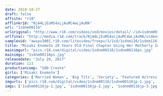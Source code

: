 ```yaml
---
date: 2018-10-27
draft: false
affsite: "r18"
afflinkr18: "NjA4LjEuMS4xLjAuMC4wLjAuMA"
url: "1sdnm00116"
urloriginal: "http://www.r18.com/videos/vod/movies/detail/-/id=1sdnm00116"
urlfinal: "http://media.r18.com/track/NjA4LjEuMS4xLjAuMC4wLjAuMA/videos/vod/movies/detail/-/id=1sdnm00116"
samplevid: "awspv3001.r18.com/litevideo/freepv/1/1sd/1sdnm116/1sdnm116_dmb_w.mp4"
title: "Misaki Enomoto 28 Years Old Final Chapter Using Her Motherly Instincts And Bodily Fluids To Gently Embrace The Sensitive Cocks Of Three Total Amateurs Driven Wild By The Most Memorable And Incredible Sex They've Ever Had"
mainimgurl: "pics.r18.com/digital/video/1sdnm00116/1sdnm00116ps.jpg"
mainimgs: "1sdnm00116ps.jpg"
releasedate: "July 20, 2017"
duration: 123
productioncomp: "SOD Create"
girls: ['Misaki Enomoto']
categories: ['Married Woman', 'Big Tits', 'Variety', 'Featured Actress', 'Minimal Mosaic', 'Hi-Def']
imgurls: ['pics.r18.com/digital/video/1sdnm00116/1sdnm00116jp-1.jpg', 'pics.r18.com/digital/video/1sdnm00116/1sdnm00116jp-2.jpg', 'pics.r18.com/digital/video/1sdnm00116/1sdnm00116jp-3.jpg', 'pics.r18.com/digital/video/1sdnm00116/1sdnm00116jp-4.jpg', 'pics.r18.com/digital/video/1sdnm00116/1sdnm00116jp-5.jpg', 'pics.r18.com/digital/video/1sdnm00116/1sdnm00116jp-6.jpg', 'pics.r18.com/digital/video/1sdnm00116/1sdnm00116jp-7.jpg', 'pics.r18.com/digital/video/1sdnm00116/1sdnm00116jp-8.jpg', 'pics.r18.com/digital/video/1sdnm00116/1sdnm00116jp-9.jpg', 'pics.r18.com/digital/video/1sdnm00116/1sdnm00116jp-10.jpg', 'pics.r18.com/digital/video/1sdnm00116/1sdnm00116jp-11.jpg', 'pics.r18.com/digital/video/1sdnm00116/1sdnm00116jp-12.jpg', 'pics.r18.com/digital/video/1sdnm00116/1sdnm00116jp-13.jpg', 'pics.r18.com/digital/video/1sdnm00116/1sdnm00116jp-14.jpg', 'pics.r18.com/digital/video/1sdnm00116/1sdnm00116jp-15.jpg', 'pics.r18.com/digital/video/1sdnm00116/1sdnm00116jp-16.jpg', 'pics.r18.com/digital/video/1sdnm00116/1sdnm00116jp-17.jpg', 'pics.r18.com/digital/video/1sdnm00116/1sdnm00116jp-18.jpg', 'pics.r18.com/digital/video/1sdnm00116/1sdnm00116jp-19.jpg', 'pics.r18.com/digital/video/1sdnm00116/1sdnm00116jp-20.jpg']
imgs: ['1sdnm00116jp-1.jpg', '1sdnm00116jp-2.jpg', '1sdnm00116jp-3.jpg', '1sdnm00116jp-4.jpg', '1sdnm00116jp-5.jpg', '1sdnm00116jp-6.jpg', '1sdnm00116jp-7.jpg', '1sdnm00116jp-8.jpg', '1sdnm00116jp-9.jpg', '1sdnm00116jp-10.jpg', '1sdnm00116jp-11.jpg', '1sdnm00116jp-12.jpg', '1sdnm00116jp-13.jpg', '1sdnm00116jp-14.jpg', '1sdnm00116jp-15.jpg', '1sdnm00116jp-16.jpg', '1sdnm00116jp-17.jpg', '1sdnm00116jp-18.jpg', '1sdnm00116jp-19.jpg', '1sdnm00116jp-20.jpg']
---
```

